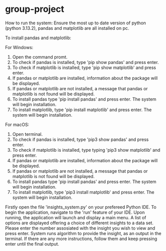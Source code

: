 # group-project
How to run the system:
Ensure the most up to date version of python (python 3.13.2), pandas and matplotlib are all installed on pc. 

To install pandas and matplotlib:

For Windows: 
1. Open the command promt.
2. To check if pandas is installed, type 'pip show pandas' and press enter.
3. To check if matplotlib is installed, type 'pip show matplotlib' and press enter. 
4. If pandas or matplotlib are installed, information about the package will be displayed.
5. If pandas or matplotlib are not installed, a message that pandas or matplotlib is not found will be displayed.
6. To install pandas type 'pip install pandas' and press enter. The system will begin installation.
7. To install matplotlib, type 'pip install matplotlib' and press enter. The system will begin installation.

For macOS: 
1. Open terminal.
2. To check if pandas is installed, type 'pip3 show pandas' and press enter.
3. To check if matplotlib is installed, type typing 'pip3 show matplotlib' and press enter. 
4. If pandas or matplotlib are installed, information about the package will be displayed.
5. If pandas or matplotlib are not installed, a message that pandas or matplotlib is not found will be displayed.
6. To install pandas type 'pip install pandas' and press enter. The system will begin installation.
7. To install matplotlib, type 'pip3 install matplotlib' and press enter. The system will begin installation.


Firstly open the file 'insights_system.py' on your prefereed Python IDE.
To begin the application, navigate to the 'run' feature of your IDE.
Upon running, the application will launch and display a main menu.
A list of options are displayed offering a choice of different insights to a data set.
Please enter the number assosiated with the insight you wish to view and press enter.
System runs algorithm to provide the insight, as an output in the terminal.
If there are any more instructions, follow them and keep pressing enter until the final output.
